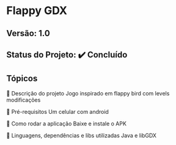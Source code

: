 # Flappy GDX
## Versão: 1.0 
## Status do Projeto: ✔️ Concluído

## Tópicos
🔹 Descrição do projeto 
	Jogo inspirado em flappy bird com levels modificações

🔹 Pré-requisitos
	Um celular com android

🔹 Como rodar a aplicação
	Baixe e instale o APK

🔹 Linguagens, dependências e libs utilizadas
	Java e libGDX
